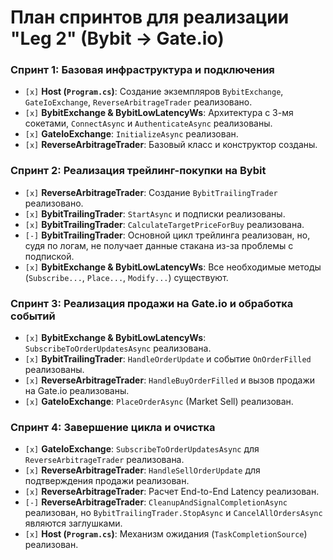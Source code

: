 # План спринтов для реализации "Leg 2" (Bybit -> Gate.io)

### Спринт 1: Базовая инфраструктура и подключения

*   `[x]` **Host (`Program.cs`)**: Создание экземпляров `BybitExchange`, `GateIoExchange`, `ReverseArbitrageTrader` реализовано.
*   `[x]` **BybitExchange & BybitLowLatencyWs**: Архитектура с 3-мя сокетами, `ConnectAsync` и `AuthenticateAsync` реализованы.
*   `[x]` **GateIoExchange**: `InitializeAsync` реализован.
*   `[x]` **ReverseArbitrageTrader**: Базовый класс и конструктор созданы.

### Спринт 2: Реализация трейлинг-покупки на Bybit

*   `[x]` **ReverseArbitrageTrader**: Создание `BybitTrailingTrader` реализовано.
*   `[x]` **BybitTrailingTrader**: `StartAsync` и подписки реализованы.
*   `[x]` **BybitTrailingTrader**: `CalculateTargetPriceForBuy` реализована.
*   `[-]` **BybitTrailingTrader**: Основной цикл трейлинга реализован, но, судя по логам, не получает данные стакана из-за проблемы с подпиской.
*   `[x]` **BybitExchange & BybitLowLatencyWs**: Все необходимые методы (`Subscribe...`, `Place...`, `Modify...`) существуют.

### Спринт 3: Реализация продажи на Gate.io и обработка событий

*   `[x]` **BybitExchange & BybitLowLatencyWs**: `SubscribeToOrderUpdatesAsync` реализована.
*   `[x]` **BybitTrailingTrader**: `HandleOrderUpdate` и событие `OnOrderFilled` реализованы.
*   `[x]` **ReverseArbitrageTrader**: `HandleBuyOrderFilled` и вызов продажи на Gate.io реализованы.
*   `[x]` **GateIoExchange**: `PlaceOrderAsync` (Market Sell) реализован.

### Спринт 4: Завершение цикла и очистка

*   `[x]` **GateIoExchange**: `SubscribeToOrderUpdatesAsync` для `ReverseArbitrageTrader` реализована.
*   `[x]` **ReverseArbitrageTrader**: `HandleSellOrderUpdate` для подтверждения продажи реализован.
*   `[x]` **ReverseArbitrageTrader**: Расчет End-to-End Latency реализован.
*   `[-]` **ReverseArbitrageTrader**: `CleanupAndSignalCompletionAsync` реализован, но `BybitTrailingTrader.StopAsync` и `CancelAllOrdersAsync` являются заглушками.
*   `[x]` **Host (`Program.cs`)**: Механизм ожидания (`TaskCompletionSource`) реализован.